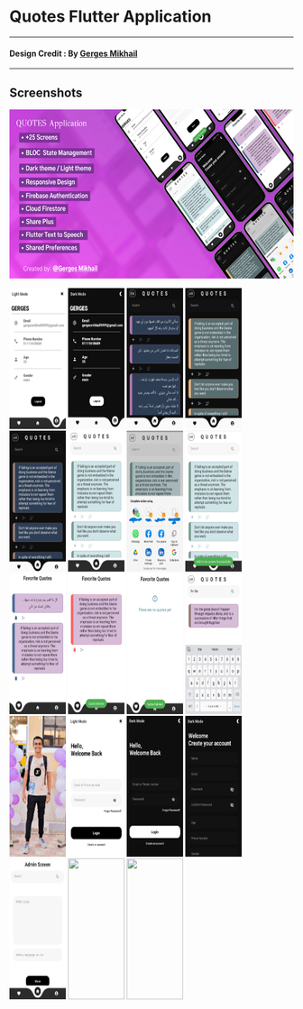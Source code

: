 # Quotes Flutter Application
-------------
#### Design Credit : By  [Gerges Mikhail](https://www.linkedin.com/in/gerges-mikhail-8578661ba/)
-------------  
## Screenshots 
<img src="assets/images/cover.png" width="600" height="300" />
<p float="left">
<img src="assets/images/1.jpg" width="100" height="250" />
<img src="assets/images/2.jpg" width="100" height="250" />
<img src="assets/images/3.jpg" width="100" height="250" />
<img src="assets/images/4.jpg" width="100" height="250" />
<img src="assets/images/5.jpg" width="100" height="250" />
<img src="assets/images/6.jpg" width="100" height="250" />
<img src="assets/images/7.jpg" width="100" height="250" />
<img src="assets/images/8.jpg" width="100" height="250" />
<img src="assets/images/9.jpg" width="100" height="250" />
<img src="assets/images/10.jpg" width="100" height="250" />
<img src="assets/images/11.jpg" width="100" height="250" />
<img src="assets/images/12.jpg" width="100" height="250" />
<img src="assets/images/13.jpg" width="100" height="250" />
<img src="assets/images/14.jpg" width="100" height="250" />
<img src="assets/images/15.jpg" width="100" height="250" />
<img src="assets/images/16.jpg" width="100" height="250" />
<img src="assets/images/17.jpg" width="100" height="250" />
<img src="assets/images/18.jpg" width="100" height="250" />
<img src="assets/images/19.jpg" width="100" height="250" />
</p>


